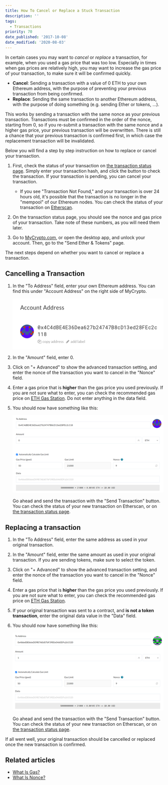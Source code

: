 ```yaml
---
title: How To Cancel or Replace a Stuck Transaction
description: ''
tags:
  - Transactions
priority: 70
date_published: '2017-10-08'
date_modified: '2020-08-03'
---
```


In certain cases you may want to *cancel* or *replace* a transaction, for example, when you used a gas price that was too low. Especially in times when gas prices are relatively high, you may want to increase the gas price of your transaction, to make sure it will be confirmed quickly.

* **Cancel**: Sending a transaction with a value of 0 ETH to your own Ethereum address, with the purpose of preventing your previous transaction from being confirmed.
* **Replace**: Sending the same transaction to another Ethereum address, with the purpose of doing something (e.g. sending Ether or tokens, ...).

This works by sending a transaction with the same nonce as your previous transaction. Transactions must be confirmed in the order of the nonce, starting from 0, so if you re-submit a transaction with the same nonce and a higher gas price, your previous transaction will be overwritten. There is still a chance that your previous transaction is confirmed first, in which case  the replacement transaction will be invalidated.

Below you will find a step by step instruction on how to replace or cancel your transaction.

1. First, check the status of your transaction on [the transaction status page](https://mycrypto.com/tx-status). Simply enter your transaction hash, and click the button to check the transaction. If your transaction is pending, you can cancel your transaction.

   * If you see "Transaction Not Found," and your transaction is over 24 hours old, it's possible that the transaction is no longer in the "mempool" of our Ethereum nodes. You can check the status of your transaction on [Etherscan](https://etherscan.io/).

2. On the transaction status page, you should see the nonce and gas price of your transaction. Take note of these numbers, as you will need them later.

3. Go to [MyCrypto.com](https://mycrypto.com/), or open the desktop app, and unlock your account. Then, go to the "Send Ether & Tokens" page.

The next steps depend on whether you want to cancel or replace a transaction.

## Cancelling a Transaction

1. In the "To Address" field, enter your own Ethereum address. You can find this under "Account Address" on the right side of MyCrypto.

   ![Account Address](../../assets/how-to/sending/checking-or-replacing-a-transaction-after-it-has-been-sent/account-address.png)

2. In the "Amount" field, enter 0.

3. Click on "+ Advanced" to show the advanced transaction setting, and enter the nonce of the transaction you want to cancel in the "Nonce" field.

4. Enter a gas price that is **higher** than the gas price you used previously. If you are not sure what to enter, you can check the recommended gas price on [ETH Gas Station](https://ethgasstation.info/). Do not enter anything in the data field.

5. You should now have something like this:

   ![Transaction Overview (Cancelling)](../../assets/how-to/sending/checking-or-replacing-a-transaction-after-it-has-been-sent/transaction-overview-cancel.png)

   Go ahead and send the transaction with the "Send Transaction" button. You can check the status of your new transaction on Etherscan, or on [the transaction status page](https://mycrypto.com/tx-status).

## Replacing a transaction

1. In the "To Address" field, enter the same address as used in your original transaction.

2. In the "Amount" field, enter the same amount as used in your original transaction. If you are sending tokens, make sure to select the token.

3. Click on "+ Advanced" to show the advanced transaction setting, and enter the nonce of the transaction you want to cancel in the "Nonce" field.

4. Enter a gas price that is **higher** than the gas price you used previously. If you are not sure what to enter, you can check the recommended gas price on [ETH Gas Station](https://ethgasstation.info/).

5. If your original transaction was sent to a contract, and **is not a token transaction**, enter the original data value in the "Data" field.

6. You should now have something like this:

   ![Transaction Overview (Replacing)](../../assets/how-to/sending/checking-or-replacing-a-transaction-after-it-has-been-sent/transaction-overview-replace.png)

   Go ahead and send the transaction with the "Send Transaction" button. You can check the status of your new transaction on Etherscan, or on [the transaction status page](https://mycrypto.com/tx-status).

If all went well, your original transaction should be cancelled or replaced once the new transaction is confirmed.

## Related articles

* [What Is Gas?](/general-knowledge/ethereum-blockchain/what-is-gas)
* [What Is Nonce?](/general-knowledge/ethereum-blockchain/what-is-nonce)
